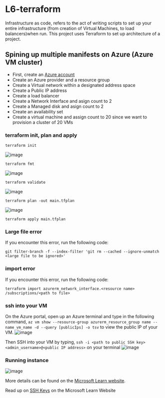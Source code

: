 # L6-terraform
Infrastructure as code, refers to the act of writing scripts to set up your entire infrastructure (from creation of Virtual Machines, to load balancers)when run. This project uses Terraform to set up architecture of a project.

## Spining up multiple manifests on Azure (Azure VM cluster)
-   First, create an [Azure account](www.portal.azure.com)
-   Create an Azure provider and a resource group
-   Create a Virtual network within a designated address space
- Create a Public IP address
- Create a load balancer
- Create a Network Interface and asign count to 2
- Create a Managed disk and asign count to 2
- Create an availability set
- Create a virtual machine and assign count to 20 since we want to provision a cluster of 20 VMs

### terraform init, plan and apply
```
terraform init
```
![image](https://user-images.githubusercontent.com/49791498/128607666-01614ae4-6096-4be3-afd3-1a87cf150d21.png)

```
terraform fmt
```
![image](https://user-images.githubusercontent.com/49791498/128607977-7a9bfb6b-9222-4ea8-a8dd-e1f21d826679.png)

```
terraform validate
```
![image](https://user-images.githubusercontent.com/49791498/128608395-91aae77c-17aa-4ed3-97e9-7949dcc9112d.png)

```
terraform plan -out main.tfplan
```
![image](https://user-images.githubusercontent.com/49791498/128608523-90ab45ed-006b-4f79-a39a-6725d0ba11cd.png)

```
terraform apply main.tfplan
```

### Large file error
If you encounter this error, run the following code:
```
git filter-branch -f --index-filter 'git rm --cached --ignore-unmatch <large file to be ignored>'
```

### import error
If you encounter this error, run the following code:
```
terraform import azurerm_network_interface.<resource name> /subscriptions/<path to file>
```

### ssh into your VM
On the Azure portal, open up an Azure terminal and type in the following command, ```az vm show --resource-group azurerm_resource_group name --name vm_name -d --query [publicIps] -o tsv``` to view the public IP of your VM.
![image](https://user-images.githubusercontent.com/49791498/128586473-aa24af6a-b619-45f2-ab38-76569c14b186.png)

Then SSH into your VM by typing, ```ssh -i <path to public SSH key> <admin_username>@<public IP address>``` on your terminal
![image](https://user-images.githubusercontent.com/49791498/128588189-6d6b5baf-b303-4c1c-8cf2-80ebb4a6b2e4.png)

### Running instance
![image](https://user-images.githubusercontent.com/49791498/128589372-8e889b20-05c1-415f-88fc-13c876d1ce70.png)

More details can be found on the [Microsoft Learn website](https://docs.microsoft.com/en-us/azure/developer/terraform/create-linux-virtual-machine-with-infrastructure?source=docs).

Read up on [SSH Keys](https://docs.microsoft.com/en-us/azure/virtual-machines/linux/create-ssh-keys-detailed) on the Microsoft Learn Website